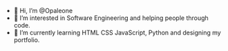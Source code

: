 - 👋 Hi, I’m @Opaleone
- 👀 I’m interested in Software Engineering and helping people through code.
- 🌱 I’m currently learning HTML CSS JavaScript, Python and designing my portfolio.


<!---
Opaleone/Opaleone is a ✨ special ✨ repository because its `README.md` (this file) appears on your GitHub profile.
You can click the Preview link to take a look at your changes.
--->
